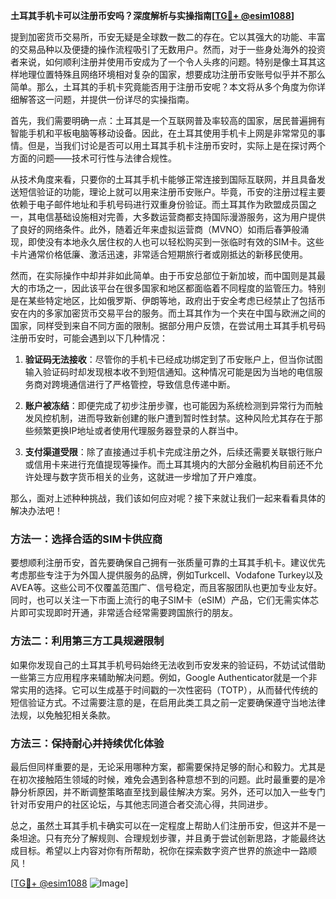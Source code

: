 **土耳其手机卡可以注册币安吗？深度解析与实操指南[[TG💪+ @esim1088](https://t.me/s/esim1088)]**

提到加密货币交易所，币安无疑是全球数一数二的存在。它以其强大的功能、丰富的交易品种以及便捷的操作流程吸引了无数用户。然而，对于一些身处海外的投资者来说，如何顺利注册并使用币安成为了一个令人头疼的问题。特别是像土耳其这样地理位置特殊且网络环境相对复杂的国家，想要成功注册币安账号似乎并不那么简单。那么，土耳其的手机卡究竟能否用于注册币安呢？本文将从多个角度为你详细解答这一问题，并提供一份详尽的实操指南。

首先，我们需要明确一点：土耳其是一个互联网普及率较高的国家，居民普遍拥有智能手机和平板电脑等移动设备。因此，在土耳其使用手机卡上网是非常常见的事情。但是，当我们讨论是否可以用土耳其手机卡注册币安时，实际上是在探讨两个方面的问题——技术可行性与法律合规性。

从技术角度来看，只要你的土耳其手机卡能够正常连接到国际互联网，并且具备发送短信验证的功能，理论上就可以用来注册币安账户。毕竟，币安的注册过程主要依赖于电子邮件地址和手机号码进行双重身份验证。而土耳其作为欧盟成员国之一，其电信基础设施相对完善，大多数运营商都支持国际漫游服务，这为用户提供了良好的网络条件。此外，随着近年来虚拟运营商（MVNO）如雨后春笋般涌现，即使没有本地永久居住权的人也可以轻松购买到一张临时有效的SIM卡。这些卡片通常价格低廉、激活迅速，非常适合短期旅行者或刚抵达的新移民使用。

然而，在实际操作中却并非如此简单。由于币安总部位于新加坡，而中国则是其最大的市场之一，因此该平台在很多国家和地区都面临着不同程度的监管压力。特别是在某些特定地区，比如俄罗斯、伊朗等地，政府出于安全考虑已经禁止了包括币安在内的多家加密货币交易平台的服务。而土耳其作为一个夹在中国与欧洲之间的国家，同样受到来自不同方面的限制。据部分用户反馈，在尝试用土耳其手机号码注册币安时，可能会遇到以下几种情况：

1. **验证码无法接收**：尽管你的手机卡已经成功绑定到了币安账户上，但当你试图输入验证码时却发现根本收不到短信通知。这种情况可能是因为当地的电信服务商对跨境通信进行了严格管控，导致信息传递中断。
   
2. **账户被冻结**：即便完成了初步注册步骤，也可能因为系统检测到异常行为而触发风控机制，进而导致新创建的账户遭到暂时性封禁。这种风险尤其存在于那些频繁更换IP地址或者使用代理服务器登录的人群当中。

3. **支付渠道受限**：除了直接通过手机卡完成注册之外，后续还需要关联银行账户或信用卡来进行充值提现等操作。而土耳其境内的大部分金融机构目前还不允许处理与数字货币相关的业务，这就进一步增加了开户难度。

那么，面对上述种种挑战，我们该如何应对呢？接下来就让我们一起来看看具体的解决办法吧！

### 方法一：选择合适的SIM卡供应商

要想顺利注册币安，首先要确保自己拥有一张质量可靠的土耳其手机卡。建议优先考虑那些专注于为外国人提供服务的品牌，例如Turkcell、Vodafone Turkey以及AVEA等。这些公司不仅覆盖范围广、信号稳定，而且客服团队也更加专业友好。同时，也可以关注一下市面上流行的电子SIM卡（eSIM）产品，它们无需实体芯片即可实现即时开通，非常适合经常需要跨国旅行的朋友。

### 方法二：利用第三方工具规避限制

如果你发现自己的土耳其手机号码始终无法收到币安发来的验证码，不妨试试借助一些第三方应用程序来辅助解决问题。例如，Google Authenticator就是一个非常实用的选择。它可以生成基于时间戳的一次性密码（TOTP），从而替代传统的短信验证方式。不过需要注意的是，在启用此类工具之前一定要确保遵守当地法律法规，以免触犯相关条款。

### 方法三：保持耐心并持续优化体验

最后但同样重要的是，无论采用哪种方案，都需要保持足够的耐心和毅力。尤其是在初次接触陌生领域的时候，难免会遇到各种意想不到的问题。此时最重要的是冷静分析原因，并不断调整策略直至找到最佳解决方案。另外，还可以加入一些专门针对币安用户的社区论坛，与其他志同道合者交流心得，共同进步。

总之，虽然土耳其手机卡确实可以在一定程度上帮助人们注册币安，但这并不是一条坦途。只有充分了解规则、合理规划步骤，并且勇于尝试创新思路，才能最终达成目标。希望以上内容对你有所帮助，祝你在探索数字资产世界的旅途中一路顺风！

[[TG💪+ @esim1088](https://t.me/s/esim1088) ![Image](https://i.postimg.cc/4NQfJmqS/Snipaste-2025-05-13-00-14-12.png)]